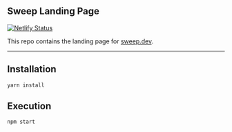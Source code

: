 ## Sweep Landing Page
[![Netlify Status](https://api.netlify.com/api/v1/badges/ac0f742a-61ac-4dbc-8e14-c4559ac83d60/deploy-status)](https://app.netlify.com/sites/sweepdev/deploys)

This repo contains the landing page for [sweep.dev](https://sweep.dev).


---

## Installation
`yarn install`

## Execution
`npm start`
